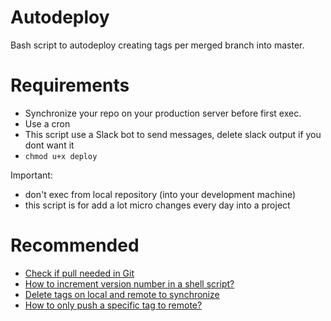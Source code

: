 # Autodeploy

Bash script to autodeploy creating tags per merged branch into master. 

# Requirements

* Synchronize your repo on your production server before first exec.
* Use a cron
* This script use a Slack bot to send messages, delete slack output if you dont want it
* `chmod u+x deploy`

Important:

* don't exec from local repository (into your development machine)
* this script is for add a lot micro changes every day into a project

# Recommended

* [Check if pull needed in Git](https://stackoverflow.com/a/3278427)
* [How to increment version number in a shell script?](https://stackoverflow.com/a/8653732)
* [Delete tags on local and remote to synchronize](https://stackoverflow.com/questions/5480258/how-can-i-delete-a-remote-tag)
* [How to only push a specific tag to remote?](https://stackoverflow.com/questions/23212452/how-to-only-push-a-specific-tag-to-remote)
